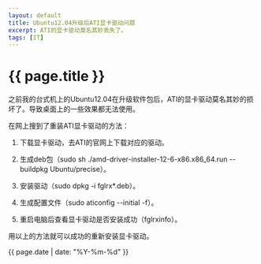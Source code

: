 ```yaml
---
layout: default
title: Ubuntu12.04升级后ATI显卡驱动问题
excerpt: ATI的显卡驱动莫名其妙丢失了。
tags: [IT]
---
```

{{ page.title }}
================

之前我的台式机上的Ubuntu12.04在升级软件包后，ATI的显卡驱动莫名其妙的损坏了。导致桌面上的一些效果都无法使用。

在网上搜到了重装ATI显卡驱动的方法：

1. 下载显卡驱动，去ATI的官网上下载对应的驱动。

2. 生成deb包（sudo sh ./amd-driver-installer-12-6-x86.x86_64.run --buildpkg Ubuntu/precise）。

3. 安装驱动（sudo dpkg -i fglrx*.deb）。

4. 生成配置文件（sudo aticonfig --initial -f）。

5. 重启电脑后查看显卡驱动是否安装成功（fglrxinfo）。

用以上的方法就可以成功的重新安装显卡驱动。

{{ page.date | date: "%Y-%m-%d" }}
